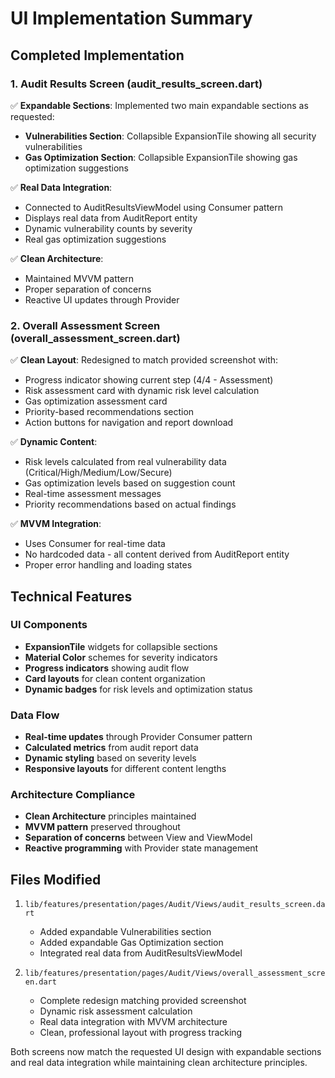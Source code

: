# UI Implementation Summary

## Completed Implementation

### 1. Audit Results Screen (audit_results_screen.dart)
✅ **Expandable Sections**: Implemented two main expandable sections as requested:
- **Vulnerabilities Section**: Collapsible ExpansionTile showing all security vulnerabilities
- **Gas Optimization Section**: Collapsible ExpansionTile showing gas optimization suggestions

✅ **Real Data Integration**: 
- Connected to AuditResultsViewModel using Consumer pattern
- Displays real data from AuditReport entity
- Dynamic vulnerability counts by severity
- Real gas optimization suggestions

✅ **Clean Architecture**: 
- Maintained MVVM pattern
- Proper separation of concerns
- Reactive UI updates through Provider

### 2. Overall Assessment Screen (overall_assessment_screen.dart)
✅ **Clean Layout**: Redesigned to match provided screenshot with:
- Progress indicator showing current step (4/4 - Assessment)
- Risk assessment card with dynamic risk level calculation
- Gas optimization assessment card
- Priority-based recommendations section
- Action buttons for navigation and report download

✅ **Dynamic Content**: 
- Risk levels calculated from real vulnerability data (Critical/High/Medium/Low/Secure)
- Gas optimization levels based on suggestion count
- Real-time assessment messages
- Priority recommendations based on actual findings

✅ **MVVM Integration**:
- Uses Consumer<AuditResultsViewModel> for real-time data
- No hardcoded data - all content derived from AuditReport entity
- Proper error handling and loading states

## Technical Features

### UI Components
- **ExpansionTile** widgets for collapsible sections
- **Material Color** schemes for severity indicators
- **Progress indicators** showing audit flow
- **Card layouts** for clean content organization
- **Dynamic badges** for risk levels and optimization status

### Data Flow
- **Real-time updates** through Provider Consumer pattern
- **Calculated metrics** from audit report data
- **Dynamic styling** based on severity levels
- **Responsive layouts** for different content lengths

### Architecture Compliance
- **Clean Architecture** principles maintained
- **MVVM pattern** preserved throughout
- **Separation of concerns** between View and ViewModel
- **Reactive programming** with Provider state management

## Files Modified
1. `lib/features/presentation/pages/Audit/Views/audit_results_screen.dart`
   - Added expandable Vulnerabilities section
   - Added expandable Gas Optimization section
   - Integrated real data from AuditResultsViewModel

2. `lib/features/presentation/pages/Audit/Views/overall_assessment_screen.dart`
   - Complete redesign matching provided screenshot
   - Dynamic risk assessment calculation
   - Real data integration with MVVM architecture
   - Clean, professional layout with progress tracking

Both screens now match the requested UI design with expandable sections and real data integration while maintaining clean architecture principles.
